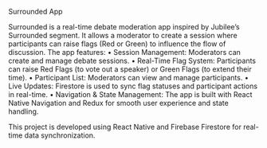 Surrounded App

Surrounded is a real-time debate moderation app inspired by Jubilee’s Surrounded segment. It allows a moderator to create a session where participants can raise flags (Red or Green) to influence the flow of discussion. The app features:
	•	Session Management: Moderators can create and manage debate sessions.
	•	Real-Time Flag System: Participants can raise Red Flags (to vote out a speaker) or Green Flags (to extend their time).
	•	Participant List: Moderators can view and manage participants.
	•	Live Updates: Firestore is used to sync flag statuses and participant actions in real-time.
	•	Navigation & State Management: The app is built with React Native Navigation and Redux for smooth user experience and state handling.

This project is developed using React Native and Firebase Firestore for real-time data synchronization.
